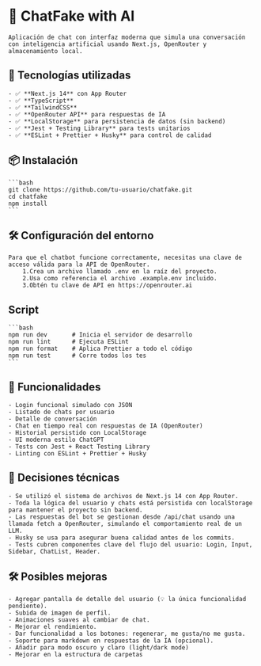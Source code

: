 # 🤖 ChatFake with AI
    Aplicación de chat con interfaz moderna que simula una conversación con inteligencia artificial usando Next.js, OpenRouter y almacenamiento local.

## 🚀 Tecnologías utilizadas

    - ✅ **Next.js 14** con App Router
    - ✅ **TypeScript**
    - ✅ **TailwindCSS**
    - ✅ **OpenRouter API** para respuestas de IA
    - ✅ **LocalStorage** para persistencia de datos (sin backend)
    - ✅ **Jest + Testing Library** para tests unitarios
    - ✅ **ESLint + Prettier + Husky** para control de calidad

## 📦 Instalación
    ```bash
    git clone https://github.com/tu-usuario/chatfake.git
    cd chatfake
    npm install
    ```

##  🛠️ Configuración del entorno
    Para que el chatbot funcione correctamente, necesitas una clave de acceso válida para la API de OpenRouter.
        1.Crea un archivo llamado .env en la raíz del proyecto.
        2.Usa como referencia el archivo .example.env incluido.
        3.Obtén tu clave de API en https://openrouter.ai

## Script 

    ```bash
    npm run dev       # Inicia el servidor de desarrollo
    npm run lint      # Ejecuta ESLint
    npm run format    # Aplica Prettier a todo el código
    npm run test      # Corre todos los tes
    ```

## 🧠 Funcionalidades

    - Login funcional simulado con JSON
    - Listado de chats por usuario
    - Detalle de conversación
    - Chat en tiempo real con respuestas de IA (OpenRouter)
    - Historial persistido con LocalStorage
    - UI moderna estilo ChatGPT
    - Tests con Jest + React Testing Library
    - Linting con ESLint + Prettier + Husky

## 🧩 Decisiones técnicas
    - Se utilizó el sistema de archivos de Next.js 14 con App Router.
    - Toda la lógica del usuario y chats está persistida con localStorage para mantener el proyecto sin backend.
    - Las respuestas del bot se gestionan desde /api/chat usando una llamada fetch a OpenRouter, simulando el comportamiento real de un LLM.
    - Husky se usa para asegurar buena calidad antes de los commits.
    - Tests cubren componentes clave del flujo del usuario: Login, Input, Sidebar, ChatList, Header.

## 🛠 Posibles mejoras
    - Agregar pantalla de detalle del usuario (💡 la única funcionalidad pendiente).
    - Subida de imagen de perfil.
    - Animaciones suaves al cambiar de chat.
    - Mejorar el rendimiento.
    - Dar funcionalidad a los botones: regenerar, me gusta/no me gusta.
    - Soporte para markdown en respuestas de la IA (opcional).
    - Añadir para modo oscuro y claro (light/dark mode)
    - Mejorar en la estructura de carpetas
